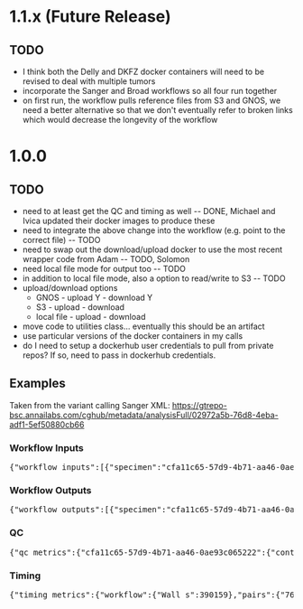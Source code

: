 # 1.1.x (Future Release)

## TODO

* I think both the Delly and DKFZ docker containers will need to be revised to deal with multiple tumors
* incorporate the Sanger and Broad workflows so all four run together
* on first run, the workflow pulls reference files from S3 and GNOS, we need a better alternative so that we don't eventually refer to broken links which would decrease the longevity of the workflow

# 1.0.0

## TODO

* need to at least get the QC and timing as well -- DONE, Michael and Ivica updated their docker images to produce these
* need to integrate the above change into the workflow (e.g. point to the correct file) -- TODO
* need to swap out the download/upload docker to use the most recent wrapper code from Adam -- TODO, Solomon
* need local file mode for output too -- TODO
* in addition to local file mode, also a option to read/write to S3 -- TODO
* upload/download options
    * GNOS - upload Y - download Y
    * S3 - upload - download
    * local file - upload - download
* move code to utilities class... eventually this should be an artifact
* use particular versions of the docker containers in my calls
* do I need to setup a dockerhub user credentials to pull from private repos? If so, need to pass in dockerhub credentials.


## Examples

Taken from the variant calling Sanger XML: https://gtrepo-bsc.annailabs.com/cghub/metadata/analysisFull/02972a5b-76d8-4eba-adf1-5ef50880cb66

### Workflow Inputs

<pre>
{"workflow_inputs":[{"specimen":"cfa11c65-57d9-4b71-aa46-0ae93c065222","attributes":{"dcc_project_code":"CLLE-ES","submitter_donor_id":"367","submitter_sample_id":"367-01-2ND","use_cntl":"N/A","dcc_specimen_type":"Normal - blood derived","submitter_specimen_id":"367-01-2ND","analysis_url":"https://gtrepo-bsc.annailabs.com/cghub/metadata/analysisFull/61f3de20-065e-4fa8-b14d-6983d9937f6d","center_name":"BSC","analysis_id":"61f3de20-065e-4fa8-b14d-6983d9937f6d","study_ref":"icgc_pancancer"}},{"specimen":"767517f2-f94c-44bb-9af6-36b662b166ef","attributes":{"dcc_project_code":"CLLE-ES","submitter_donor_id":"367","submitter_sample_id":"367-01-6TD","use_cntl":"cfa11c65-57d9-4b71-aa46-0ae93c065222","dcc_specimen_type":"Primary tumour - blood derived (peripheral blood)","submitter_specimen_id":"367-01-6TD","analysis_url":"https://gtrepo-bsc.annailabs.com/cghub/metadata/analysisFull/6c3c7106-bf78-4ce5-bed0-601fda90b94b","center_name":"BSC","analysis_id":"6c3c7106-bf78-4ce5-bed0-601fda90b94b","study_ref":"icgc_pancancer"}}]}
</pre>

### Workflow Outputs

<pre>
{"workflow_outputs":[{"specimen":"cfa11c65-57d9-4b71-aa46-0ae93c065222","attributes":{"dcc_project_code":"CLLE-ES","submitter_donor_id":"367","submitter_sample_id":"367-01-2ND","use_cntl":"N/A","dcc_specimen_type":"Normal - blood derived","submitter_specimen_id":"367-01-2ND","analysis_url":"https://gtrepo-bsc.annailabs.com/cghub/metadata/analysisFull/61f3de20-065e-4fa8-b14d-6983d9937f6d","center_name":"BSC","analysis_id":"61f3de20-065e-4fa8-b14d-6983d9937f6d","study_ref":"icgc_pancancer"}},{"files":{"./seqware-results/767517f2-f94c-44bb-9af6-36b662b166ef.svcp_1-0-4.20150130.somatic.binnedReadCounts.tar.gz":{"workflow_version":"1.0.4","file_type":"somatic","date":"20150130","specimen":"767517f2-f94c-44bb-9af6-36b662b166ef","workflow_name":"svcp"},"./seqware-results/767517f2-f94c-44bb-9af6-36b662b166ef.svcp_1-0-4.20150130.somatic.indel.tar.gz":{"workflow_version":"1.0.4","file_type":"somatic","date":"20150130","specimen":"767517f2-f94c-44bb-9af6-36b662b166ef","workflow_name":"svcp"},"./seqware-results/767517f2-f94c-44bb-9af6-36b662b166ef.svcp_1-0-4.20150130.somatic.indel.vcf.gz.tbi":{"workflow_version":"1.0.4","file_type":"somatic","date":"20150130","specimen":"767517f2-f94c-44bb-9af6-36b662b166ef","workflow_name":"svcp"},"./seqware-results/767517f2-f94c-44bb-9af6-36b662b166ef.svcp_1-0-4.20150130.somatic.genotype.tar.gz":{"workflow_version":"1.0.4","file_type":"somatic","date":"20150130","specimen":"767517f2-f94c-44bb-9af6-36b662b166ef","workflow_name":"svcp"},"./seqware-results/767517f2-f94c-44bb-9af6-36b662b166ef.svcp_1-0-4.20150130.somatic.cnv.vcf.gz.tbi":{"workflow_version":"1.0.4","file_type":"somatic","date":"20150130","specimen":"767517f2-f94c-44bb-9af6-36b662b166ef","workflow_name":"svcp"},"./seqware-results/767517f2-f94c-44bb-9af6-36b662b166ef.svcp_1-0-4.20150130.somatic.snv_mnv.tar.gz":{"workflow_version":"1.0.4","file_type":"somatic","date":"20150130","specimen":"767517f2-f94c-44bb-9af6-36b662b166ef","workflow_name":"svcp"},"./seqware-results/767517f2-f94c-44bb-9af6-36b662b166ef.svcp_1-0-4.20150130.somatic.sv.vcf.gz.tbi":{"workflow_version":"1.0.4","file_type":"somatic","date":"20150130","specimen":"767517f2-f94c-44bb-9af6-36b662b166ef","workflow_name":"svcp"},"./seqware-results/767517f2-f94c-44bb-9af6-36b662b166ef.svcp_1-0-4.20150130.somatic.sv.tar.gz":{"workflow_version":"1.0.4","file_type":"somatic","date":"20150130","specimen":"767517f2-f94c-44bb-9af6-36b662b166ef","workflow_name":"svcp"},"./seqware-results/767517f2-f94c-44bb-9af6-36b662b166ef.svcp_1-0-4.20150130.somatic.snv_mnv.vcf.gz":{"workflow_version":"1.0.4","file_type":"somatic","date":"20150130","specimen":"767517f2-f94c-44bb-9af6-36b662b166ef","workflow_name":"svcp"},"./seqware-results/767517f2-f94c-44bb-9af6-36b662b166ef.svcp_1-0-4.20150130.somatic.imputeCounts.tar.gz":{"workflow_version":"1.0.4","file_type":"somatic","date":"20150130","specimen":"767517f2-f94c-44bb-9af6-36b662b166ef","workflow_name":"svcp"},"./seqware-results/767517f2-f94c-44bb-9af6-36b662b166ef.svcp_1-0-4.20150130.somatic.snv_mnv.vcf.gz.tbi":{"workflow_version":"1.0.4","file_type":"somatic","date":"20150130","specimen":"767517f2-f94c-44bb-9af6-36b662b166ef","workflow_name":"svcp"},"./seqware-results/767517f2-f94c-44bb-9af6-36b662b166ef.svcp_1-0-4.20150130.somatic.cnv.tar.gz":{"workflow_version":"1.0.4","file_type":"somatic","date":"20150130","specimen":"767517f2-f94c-44bb-9af6-36b662b166ef","workflow_name":"svcp"},"./seqware-results/767517f2-f94c-44bb-9af6-36b662b166ef.svcp_1-0-4.20150130.somatic.cnv.vcf.gz":{"workflow_version":"1.0.4","file_type":"somatic","date":"20150130","specimen":"767517f2-f94c-44bb-9af6-36b662b166ef","workflow_name":"svcp"},"./seqware-results/767517f2-f94c-44bb-9af6-36b662b166ef.svcp_1-0-4.20150130.somatic.verifyBamId.tar.gz":{"workflow_version":"1.0.4","file_type":"somatic","date":"20150130","specimen":"767517f2-f94c-44bb-9af6-36b662b166ef","workflow_name":"svcp"},"./seqware-results/767517f2-f94c-44bb-9af6-36b662b166ef.svcp_1-0-4.20150130.somatic.indel.vcf.gz":{"workflow_version":"1.0.4","file_type":"somatic","date":"20150130","specimen":"767517f2-f94c-44bb-9af6-36b662b166ef","workflow_name":"svcp"},"./seqware-results/767517f2-f94c-44bb-9af6-36b662b166ef.svcp_1-0-4.20150130.somatic.sv.vcf.gz":{"workflow_version":"1.0.4","file_type":"somatic","date":"20150130","specimen":"767517f2-f94c-44bb-9af6-36b662b166ef","workflow_name":"svcp"}},"specimen":"767517f2-f94c-44bb-9af6-36b662b166ef","attributes":{"dcc_project_code":"CLLE-ES","submitter_donor_id":"367","submitter_sample_id":"367-01-6TD","use_cntl":"cfa11c65-57d9-4b71-aa46-0ae93c065222","dcc_specimen_type":"Primary tumour - blood derived (peripheral blood)","submitter_specimen_id":"367-01-6TD","analysis_url":"https://gtrepo-bsc.annailabs.com/cghub/metadata/analysisFull/6c3c7106-bf78-4ce5-bed0-601fda90b94b","center_name":"BSC","analysis_id":"6c3c7106-bf78-4ce5-bed0-601fda90b94b","study_ref":"icgc_pancancer"}}]}
</pre>

### QC

<pre>
{"qc_metrics":{"cfa11c65-57d9-4b71-aa46-0ae93c065222":{"contamination":{"cfa11c65-57d9-4b71-aa46-0ae93c065222":{"by_readgroup":{"BSC:C018GACXX_1_9":{"reads_used":"174172","avg_depth":"4.94","contamination":"0.00000"},"BSC:B02W9ACXX_1_9":{"reads_used":"182465","avg_depth":"5.17","contamination":"0.00000"},"BSC:B02WGACXX_2_9":{"reads_used":"156294","avg_depth":"4.43","contamination":"0.00028"},"BSC:C018GACXX_2_9":{"reads_used":"161139","avg_depth":"4.57","contamination":"0.00000"},"BSC:B02W9ACXX_2_9":{"reads_used":"150801","avg_depth":"4.27","contamination":"0.00040"},"BSC:B02WGACXX_1_9":{"reads_used":"170077","avg_depth":"4.82","contamination":"0.00000"}},"reads_used":"994948","snps_used":"35283","avg_depth":"28.20","contamination":"0.00000"},"caller":"varifyBamId"}},"767517f2-f94c-44bb-9af6-36b662b166ef":{"sv":{"assembled":"2","groups":"92","caller":"BRASS"},"indel":{"likely_germline":"476815","all_indel":"704116","caller":"cgpPindel","passed_indel":"149"},"snv_mnv":{"real_copynumber":1,"all_somatic":"18415","caller":"CaVEMan","all_germline":"3964685","passed_somatic":"2708"},"cnv":{"NormalContamination":"0","psi":"2","solution_possible":1,"goodnessOfFit":"96.8068053107374","rho":"1","Ploidy":"1.95865473446287","caller":"ASCAT"},"genotype":{"frac_informative_genotype":"0.989130434782609","total_loci":92,"frac_matched_genotype":"1","compared_against":"cfa11c65-57d9-4b71-aa46-0ae93c065222"},"contamination":{"caller":"varifyBamId","767517f2-f94c-44bb-9af6-36b662b166ef":{"by_readgroup":{"BSC:C018GACXX_1_10":{"reads_used":"181248","avg_depth":"5.15","contamination":"0.00037"},"BSC:B02W9ACXX_2_10":{"reads_used":"162573","avg_depth":"4.62","contamination":"0.00000"},"BSC:B02W9ACXX_1_10":{"reads_used":"187648","avg_depth":"5.33","contamination":"0.00030"},"BSC:B02WGACXX_2_10":{"reads_used":"161409","avg_depth":"4.58","contamination":"0.00000"},"BSC:B02WGACXX_1_10":{"reads_used":"175150","avg_depth":"4.97","contamination":"0.00023"},"BSC:C018GACXX_2_10":{"reads_used":"176290","avg_depth":"5.01","contamination":"0.00000"}},"reads_used":"1044318","snps_used":"35222","avg_depth":"29.65","contamination":"0.00001"}},"gender":{"frac_match_gender":null,"total_loci":4,"gender_result":null,"compared_against":"cfa11c65-57d9-4b71-aa46-0ae93c065222"}}}}
</pre>

### Timing

<pre>
{"timing_metrics":{"workflow":{"Wall_s":390159},"pairs":{"767517f2-f94c-44bb-9af6-36b662b166ef":{"sv":{"detailed":{"group":[{"Wall_s":"387.37","System_s":"8.04","User_s":"411.83","Max_kb":"1315216"}],"assemble":[{"Wall_s":"209.35","System_s":"19.83","User_s":"181.55","Max_kb":"353952"}],"input":[{"Wall_s":"9809.83","System_s":"456.14","User_s":"7981.40","Max_kb":"4267936"},{"Wall_s":"8947.08","System_s":"417.08","User_s":"7185.86","Max_kb":"4268208"}],"filter":[{"Wall_s":"40.50","System_s":"2.49","User_s":"29.78","Max_kb":"201056"}],"grass":[{"Wall_s":"2.49","System_s":"0.32","User_s":"1.44","Max_kb":"183616"}],"tabix":[{"Wall_s":"59.53","System_s":"11.84","User_s":"0.54","Max_kb":"153344"}],"split":[{"Wall_s":"0.77","System_s":"0.14","User_s":"0.45","Max_kb":"153248"}]},"max_mem_mb":4169,"caller":"BRASS","total_cpu_s":16708.73},"indel":{"detailed":{"pin2vcf":[{"Wall_s":"5188.85","System_s":"57.01","User_s":"1720.77","Max_kb":"279328"},{"Wall_s":"3036.66","System_s":"33.87","User_s":"985.08","Max_kb":"286496"},{"Wall_s":"3005.88","System_s":"33.62","User_s":"999.25","Max_kb":"273040"},{"Wall_s":"2511.22","System_s":"32.59","User_s":"996.79","Max_kb":"273008"},{"Wall_s":"1923.34","System_s":"27.45","User_s":"829.93","Max_kb":"273072"},{"Wall_s":"2169.80","System_s":"22.51","User_s":"683.74","Max_kb":"273328"},{"Wall_s":"1838.51","System_s":"20.84","User_s":"615.40","Max_kb":"284000"},{"Wall_s":"1834.87","System_s":"20.90","User_s":"672.57","Max_kb":"312448"},{"Wall_s":"1503.28","System_s":"18.12","User_s":"544.85","Max_kb":"282832"},{"Wall_s":"1655.31","System_s":"21.14","User_s":"627.31","Max_kb":"276800"},{"Wall_s":"985.48","System_s":"12.38","User_s":"416.57","Max_kb":"277568"},{"Wall_s":"5463.50","System_s":"64.22","User_s":"1789.82","Max_kb":"291648"},{"Wall_s":"954.58","System_s":"12.93","User_s":"379.07","Max_kb":"274464"},{"Wall_s":"726.04","System_s":"12.10","User_s":"447.45","Max_kb":"273856"},{"Wall_s":"397.48","System_s":"6.70","User_s":"209.34","Max_kb":"272720"},{"Wall_s":"4384.58","System_s":"54.86","User_s":"1493.01","Max_kb":"275008"},{"Wall_s":"4469.99","System_s":"55.49","User_s":"1613.38","Max_kb":"275552"},{"Wall_s":"4011.91","System_s":"46.09","User_s":"1329.31","Max_kb":"281568"},{"Wall_s":"4151.95","System_s":"50.85","User_s":"1379.02","Max_kb":"272976"},{"Wall_s":"3398.46","System_s":"42.43","User_s":"1209.44","Max_kb":"283488"},{"Wall_s":"3745.23","System_s":"41.46","User_s":"1213.73","Max_kb":"309456"},{"Wall_s":"2495.11","System_s":"29.55","User_s":"848.94","Max_kb":"273472"},{"Wall_s":"901.52","System_s":"14.98","User_s":"508.01","Max_kb":"308448"},{"Wall_s":"805.80","System_s":"10.34","User_s":"732.68","Max_kb":"344672"}],"input":[{"Wall_s":"14015.88","System_s":"1390.22","User_s":"41063.43","Max_kb":"16516288"},{"Wall_s":"13040.98","System_s":"1277.41","User_s":"37988.79","Max_kb":"16458320"}],"pindel":[{"Wall_s":"3568.59","System_s":"24.52","User_s":"3535.40","Max_kb":"12291504"}],"merge":[{"Wall_s":"271.91","System_s":"17.47","User_s":"165.12","Max_kb":"4332336"}],"flag":[{"Wall_s":"874.18","System_s":"12.24","User_s":"802.33","Max_kb":"143776"}]},"max_mem_mb":16130,"caller":"cgpPindel","total_cpu_s":109264.82},"snv_mnv":{"detailed":{"":[{"Wall_s":"82.70","System_s":"3.92","User_s":"78.62","Max_kb":"114352"}],"setup":[{"Wall_s":"45.50","System_s":"7.12","User_s":"29.86","Max_kb":"114368"}],"merge":[{"Wall_s":"12.20","System_s":"1.26","User_s":"2.73","Max_kb":"114352"}],"estep":[{"Wall_s":"81806.99","System_s":"1085.41","User_s":"629026.71","Max_kb":"6506464"}],"mstep":[{"Wall_s":"23889.38","System_s":"1760.53","User_s":"180441.62","Max_kb":"6497696"}],"flag":[{"Wall_s":"49563.33","System_s":"78.58","User_s":"1308.60","Max_kb":"366368"}],"split":[{"Wall_s":"2370.23","System_s":"25.04","User_s":"240.03","Max_kb":"188128"},{"Wall_s":"2752.53","System_s":"29.92","User_s":"268.89","Max_kb":"182384"},{"Wall_s":"1960.10","System_s":"24.18","User_s":"217.08","Max_kb":"176304"},{"Wall_s":"2438.31","System_s":"26.67","User_s":"226.25","Max_kb":"184080"},{"Wall_s":"1628.73","System_s":"21.28","User_s":"200.25","Max_kb":"177424"},{"Wall_s":"1944.10","System_s":"21.35","User_s":"191.11","Max_kb":"210752"},{"Wall_s":"1213.65","System_s":"17.30","User_s":"167.68","Max_kb":"181104"},{"Wall_s":"1772.03","System_s":"18.34","User_s":"161.98","Max_kb":"195696"},{"Wall_s":"1109.22","System_s":"15.23","User_s":"127.75","Max_kb":"179152"},{"Wall_s":"1145.59","System_s":"16.16","User_s":"146.68","Max_kb":"186976"},{"Wall_s":"1489.71","System_s":"15.44","User_s":"140.76","Max_kb":"176512"},{"Wall_s":"575.14","System_s":"14.88","User_s":"138.58","Max_kb":"174960"},{"Wall_s":"658.13","System_s":"12.02","User_s":"105.35","Max_kb":"173168"},{"Wall_s":"948.16","System_s":"10.98","User_s":"92.72","Max_kb":"173408"},{"Wall_s":"898.82","System_s":"9.92","User_s":"86.17","Max_kb":"172912"},{"Wall_s":"835.92","System_s":"10.81","User_s":"91.41","Max_kb":"511232"},{"Wall_s":"698.17","System_s":"8.15","User_s":"71.27","Max_kb":"177712"},{"Wall_s":"774.21","System_s":"9.40","User_s":"81.94","Max_kb":"175616"},{"Wall_s":"480.55","System_s":"5.54","User_s":"48.11","Max_kb":"173136"},{"Wall_s":"482.36","System_s":"6.29","User_s":"58.71","Max_kb":"173984"},{"Wall_s":"185.75","System_s":"4.62","User_s":"40.38","Max_kb":"184272"},{"Wall_s":"136.53","System_s":"3.12","User_s":"28.64","Max_kb":"171568"},{"Wall_s":"288.69","System_s":"10.86","User_s":"89.35","Max_kb":"179152"},{"Wall_s":"142.75","System_s":"3.20","User_s":"23.76","Max_kb":"171296"},{"Wall_s":"0.47","System_s":"0.09","User_s":"0.36","Max_kb":"114352"},{"Wall_s":"1.23","System_s":"0.11","User_s":"0.38","Max_kb":"114352"},{"Wall_s":"1.37","System_s":"0.09","User_s":"0.38","Max_kb":"114352"},{"Wall_s":"0.46","System_s":"0.07","User_s":"0.37","Max_kb":"114352"},{"Wall_s":"1.23","System_s":"0.13","User_s":"0.36","Max_kb":"114352"},{"Wall_s":"0.47","System_s":"0.04","User_s":"0.37","Max_kb":"114352"},{"Wall_s":"0.50","System_s":"0.12","User_s":"0.36","Max_kb":"114352"},{"Wall_s":"0.51","System_s":"0.10","User_s":"0.38","Max_kb":"114352"},{"Wall_s":"0.48","System_s":"0.07","User_s":"0.40","Max_kb":"114352"},{"Wall_s":"0.51","System_s":"0.10","User_s":"0.39","Max_kb":"114352"},{"Wall_s":"0.50","System_s":"0.06","User_s":"0.43","Max_kb":"114352"},{"Wall_s":"0.56","System_s":"0.11","User_s":"0.40","Max_kb":"114352"},{"Wall_s":"0.51","System_s":"0.10","User_s":"0.39","Max_kb":"114352"},{"Wall_s":"0.50","System_s":"0.12","User_s":"0.36","Max_kb":"114352"},{"Wall_s":"0.53","System_s":"0.15","User_s":"0.35","Max_kb":"114352"},{"Wall_s":"0.52","System_s":"0.11","User_s":"0.38","Max_kb":"114352"},{"Wall_s":"0.53","System_s":"0.11","User_s":"0.39","Max_kb":"114352"},{"Wall_s":"0.50","System_s":"0.08","User_s":"0.38","Max_kb":"114352"},{"Wall_s":"0.52","System_s":"0.12","User_s":"0.37","Max_kb":"114352"},{"Wall_s":"0.50","System_s":"0.09","User_s":"0.39","Max_kb":"114352"},{"Wall_s":"0.53","System_s":"0.09","User_s":"0.39","Max_kb":"114368"},{"Wall_s":"0.49","System_s":"0.08","User_s":"0.40","Max_kb":"114352"},{"Wall_s":"0.53","System_s":"0.06","User_s":"0.43","Max_kb":"114352"},{"Wall_s":"0.54","System_s":"0.10","User_s":"0.41","Max_kb":"114352"},{"Wall_s":"0.53","System_s":"0.10","User_s":"0.39","Max_kb":"114352"},{"Wall_s":"0.53","System_s":"0.09","User_s":"0.41","Max_kb":"114352"},{"Wall_s":"0.47","System_s":"0.08","User_s":"0.37","Max_kb":"114352"},{"Wall_s":"0.52","System_s":"0.10","User_s":"0.38","Max_kb":"114352"},{"Wall_s":"0.49","System_s":"0.09","User_s":"0.37","Max_kb":"114352"},{"Wall_s":"0.47","System_s":"0.07","User_s":"0.38","Max_kb":"114352"},{"Wall_s":"0.52","System_s":"0.10","User_s":"0.40","Max_kb":"114352"},{"Wall_s":"0.54","System_s":"0.12","User_s":"0.41","Max_kb":"114352"},{"Wall_s":"2.51","System_s":"0.16","User_s":"0.41","Max_kb":"114352"},{"Wall_s":"2.60","System_s":"0.50","User_s":"1.89","Max_kb":"114352"},{"Wall_s":"0.72","System_s":"0.17","User_s":"0.49","Max_kb":"114352"},{"Wall_s":"2.64","System_s":"0.15","User_s":"0.57","Max_kb":"114352"},{"Wall_s":"2.54","System_s":"0.44","User_s":"1.62","Max_kb":"114352"},{"Wall_s":"2.71","System_s":"0.53","User_s":"1.86","Max_kb":"114352"},{"Wall_s":"2.50","System_s":"0.14","User_s":"0.44","Max_kb":"114352"},{"Wall_s":"0.49","System_s":"0.12","User_s":"0.35","Max_kb":"114352"},{"Wall_s":"0.52","System_s":"0.12","User_s":"0.36","Max_kb":"114352"},{"Wall_s":"0.50","System_s":"0.10","User_s":"0.37","Max_kb":"114352"},{"Wall_s":"0.49","System_s":"0.13","User_s":"0.34","Max_kb":"114352"},{"Wall_s":"0.49","System_s":"0.12","User_s":"0.34","Max_kb":"114368"},{"Wall_s":"0.50","System_s":"0.14","User_s":"0.34","Max_kb":"114352"},{"Wall_s":"0.51","System_s":"0.11","User_s":"0.38","Max_kb":"114352"},{"Wall_s":"1.22","System_s":"0.17","User_s":"0.43","Max_kb":"114352"},{"Wall_s":"1.28","System_s":"0.15","User_s":"0.46","Max_kb":"114352"},{"Wall_s":"1.29","System_s":"0.36","User_s":"0.85","Max_kb":"114352"},{"Wall_s":"1.28","System_s":"0.19","User_s":"0.43","Max_kb":"114352"},{"Wall_s":"1.24","System_s":"0.15","User_s":"0.47","Max_kb":"114352"},{"Wall_s":"1.27","System_s":"0.19","User_s":"0.42","Max_kb":"114352"},{"Wall_s":"1.39","System_s":"0.36","User_s":"1.02","Max_kb":"114352"},{"Wall_s":"0.52","System_s":"0.08","User_s":"0.41","Max_kb":"114352"},{"Wall_s":"0.51","System_s":"0.12","User_s":"0.38","Max_kb":"114352"},{"Wall_s":"0.52","System_s":"0.11","User_s":"0.38","Max_kb":"114352"},{"Wall_s":"0.52","System_s":"0.10","User_s":"0.40","Max_kb":"114352"},{"Wall_s":"0.53","System_s":"0.14","User_s":"0.36","Max_kb":"114352"},{"Wall_s":"0.53","System_s":"0.12","User_s":"0.38","Max_kb":"114368"},{"Wall_s":"0.54","System_s":"0.15","User_s":"0.36","Max_kb":"114352"},{"Wall_s":"0.61","System_s":"0.13","User_s":"0.43","Max_kb":"170288"},{"Wall_s":"0.40","System_s":"0.07","User_s":"0.32","Max_kb":"114352"}]},"max_mem_mb":6354,"caller":"CaVEMan","total_cpu_s":817248.67},"cnv":{"detailed":{"":[{"Wall_s":"5892.52","System_s":"175.15","User_s":"3641.53","Max_kb":"199744"}],"ascat":[{"Wall_s":"1362.21","System_s":"6.23","User_s":"1347.38","Max_kb":"11856144"}],"finalise":[{"Wall_s":"1.51","System_s":"0.43","User_s":"0.70","Max_kb":"123392"}]},"max_mem_mb":11579,"caller":"ASCAT","total_cpu_s":5171.42},"binCounts":{"detailed":{"tumour":[{"Wall_s":"3284.42","System_s":"47.18","User_s":"2620.47","Max_kb":"164704"},{"Wall_s":"2852.65","System_s":"41.03","User_s":"2198.09","Max_kb":"164528"},{"Wall_s":"2781.83","System_s":"40.12","User_s":"2181.42","Max_kb":"164336"},{"Wall_s":"2507.51","System_s":"39.31","User_s":"2047.71","Max_kb":"165728"},{"Wall_s":"2455.72","System_s":"36.93","User_s":"1949.70","Max_kb":"172208"},{"Wall_s":"2157.27","System_s":"32.88","User_s":"1712.62","Max_kb":"164432"},{"Wall_s":"2078.89","System_s":"31.49","User_s":"1648.90","Max_kb":"164448"},{"Wall_s":"1575.40","System_s":"25.42","User_s":"1339.08","Max_kb":"166320"},{"Wall_s":"1676.00","System_s":"26.85","User_s":"1457.94","Max_kb":"166496"},{"Wall_s":"1648.25","System_s":"27.84","User_s":"1457.57","Max_kb":"166496"},{"Wall_s":"1590.60","System_s":"27.33","User_s":"1450.78","Max_kb":"166384"},{"Wall_s":"1280.53","System_s":"21.94","User_s":"1167.52","Max_kb":"166320"},{"Wall_s":"1103.94","System_s":"19.76","User_s":"997.25","Max_kb":"166528"},{"Wall_s":"999.93","System_s":"17.50","User_s":"912.12","Max_kb":"166400"},{"Wall_s":"1009.46","System_s":"18.96","User_s":"909.95","Max_kb":"166288"},{"Wall_s":"842.13","System_s":"15.09","User_s":"751.17","Max_kb":"166512"},{"Wall_s":"967.21","System_s":"17.72","User_s":"885.21","Max_kb":"166512"},{"Wall_s":"541.34","System_s":"9.80","User_s":"494.46","Max_kb":"166368"},{"Wall_s":"721.69","System_s":"12.70","User_s":"657.75","Max_kb":"166368"},{"Wall_s":"483.58","System_s":"8.35","User_s":"449.64","Max_kb":"166720"},{"Wall_s":"375.41","System_s":"5.88","User_s":"347.12","Max_kb":"166336"},{"Wall_s":"1097.38","System_s":"22.26","User_s":"996.41","Max_kb":"166512"},{"Wall_s":"282.87","System_s":"5.08","User_s":"254.80","Max_kb":"167104"},{"Wall_s":"52.95","System_s":"0.26","User_s":"50.55","Max_kb":"158240"}]},"max_mem_mb":169,"caller":"binCounts","total_cpu_s":29489.91},"bbAllele":{"detailed":{"merge":[{"Wall_s":"211.23","System_s":"9.98","User_s":"92.87","Max_kb":"70752"}],"tumour":[{"Wall_s":"12982.95","System_s":"161.81","User_s":"11664.51","Max_kb":"446192"},{"Wall_s":"14610.09","System_s":"186.05","User_s":"13251.50","Max_kb":"482944"},{"Wall_s":"12486.03","System_s":"159.33","User_s":"11286.47","Max_kb":"417376"},{"Wall_s":"12783.34","System_s":"160.81","User_s":"11579.72","Max_kb":"413984"},{"Wall_s":"11102.96","System_s":"140.12","User_s":"10295.47","Max_kb":"389488"},{"Wall_s":"10588.21","System_s":"131.75","User_s":"9831.79","Max_kb":"376064"},{"Wall_s":"9355.34","System_s":"120.71","User_s":"8699.85","Max_kb":"351344"},{"Wall_s":"9478.02","System_s":"118.71","User_s":"8851.84","Max_kb":"348768"},{"Wall_s":"6893.78","System_s":"88.92","User_s":"6386.97","Max_kb":"284448"},{"Wall_s":"7759.31","System_s":"98.22","User_s":"7226.06","Max_kb":"311792"},{"Wall_s":"7939.16","System_s":"101.36","User_s":"7384.58","Max_kb":"313312"},{"Wall_s":"7757.12","System_s":"101.63","User_s":"7189.68","Max_kb":"304928"},{"Wall_s":"6030.81","System_s":"75.96","User_s":"5654.04","Max_kb":"250352"},{"Wall_s":"5221.66","System_s":"66.08","User_s":"4886.36","Max_kb":"236592"},{"Wall_s":"4640.45","System_s":"59.06","User_s":"4309.49","Max_kb":"221568"},{"Wall_s":"4527.54","System_s":"57.55","User_s":"4248.05","Max_kb":"231984"},{"Wall_s":"3764.70","System_s":"49.19","User_s":"3530.11","Max_kb":"211184"},{"Wall_s":"4649.49","System_s":"58.55","User_s":"4376.57","Max_kb":"216400"},{"Wall_s":"2688.92","System_s":"37.46","User_s":"2514.22","Max_kb":"183136"},{"Wall_s":"3258.58","System_s":"40.94","User_s":"3045.77","Max_kb":"188688"},{"Wall_s":"2187.44","System_s":"28.62","User_s":"2046.34","Max_kb":"147840"},{"Wall_s":"1613.34","System_s":"20.96","User_s":"1510.59","Max_kb":"145088"},{"Wall_s":"3234.63","System_s":"43.41","User_s":"3013.30","Max_kb":"241040"}]},"max_mem_mb":472,"caller":"bbAllele","total_cpu_s":154993.33}}}}}
</pre>
